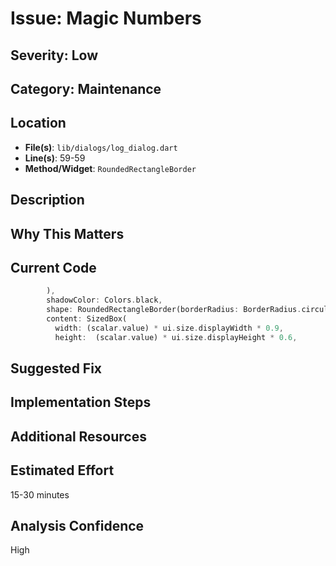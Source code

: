 # Issue: Magic Numbers

## Severity: Low

## Category: Maintenance

## Location
- **File(s)**: `lib/dialogs/log_dialog.dart`
- **Line(s)**: 59-59
- **Method/Widget**: `RoundedRectangleBorder`

## Description


## Why This Matters


## Current Code
```dart
        ),
        shadowColor: Colors.black,
        shape: RoundedRectangleBorder(borderRadius: BorderRadius.circular(16)),
        content: SizedBox(
          width: (scalar.value) * ui.size.displayWidth * 0.9,
          height:  (scalar.value) * ui.size.displayHeight * 0.6,
```

## Suggested Fix


## Implementation Steps


## Additional Resources


## Estimated Effort
15-30 minutes

## Analysis Confidence
High
